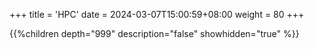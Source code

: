 +++
title = 'HPC'
date = 2024-03-07T15:00:59+08:00
weight = 80
+++

{{%children depth="999" description="false" showhidden="true" %}}

